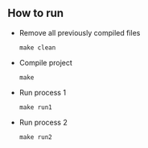 ## How to run

- Remove all previously compiled files
    
    `make clean`

- Compile project

    `make`
    
- Run process 1

    `make run1`
    
- Run process 2

    `make run2`
